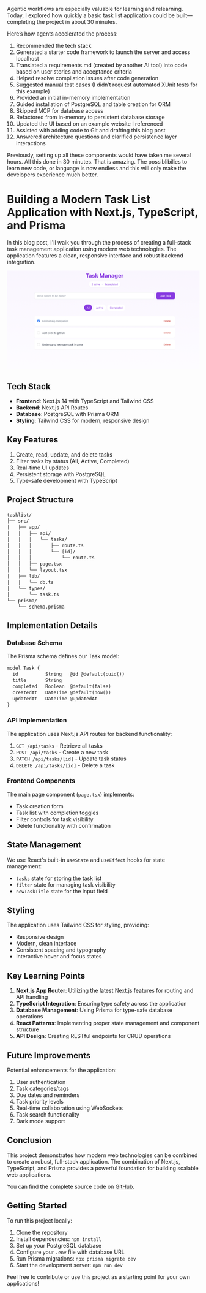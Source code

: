 Agentic workflows are especially valuable for learning and relearning. Today, I explored how quickly a basic task list application could be built—completing the project in about 30 minutes.

Here’s how agents accelerated the process:

1. Recommended the tech stack
2. Generated a starter code framework to launch the server and access localhost
3. Translated a requirements.md (created by another AI tool) into code based on user stories and acceptance criteria
4. Helped resolve compilation issues after code generation
5. Suggested manual test cases (I didn’t request automated XUnit tests for this example)
6. Provided an initial in-memory implementation
7. Guided installation of PostgreSQL and table creation for ORM
8. Skipped MCP for database access
9. Refactored from in-memory to persistent database storage
10. Updated the UI based on an example website I referenced
11. Assisted with adding code to Git and drafting this blog post
12. Answered architecture questions and clarified persistence layer interactions

Previously, setting up all these components would have taken me several hours.
All this done in 30 minutes. That is amazing. The possiblibilies to learn new code, or language is now endless and this will only make the developers experience much better. 

# Building a Modern Task List Application with Next.js, TypeScript, and Prisma

In this blog post, I'll walk you through the process of creating a full-stack task management application using modern web technologies. The application features a clean, responsive interface and robust backend integration.

![Task List Demo](public/TasklistDemo.png)

## Tech Stack

- **Frontend**: Next.js 14 with TypeScript and Tailwind CSS
- **Backend**: Next.js API Routes
- **Database**: PostgreSQL with Prisma ORM
- **Styling**: Tailwind CSS for modern, responsive design

## Key Features

1. Create, read, update, and delete tasks
2. Filter tasks by status (All, Active, Completed)
3. Real-time UI updates
4. Persistent storage with PostgreSQL
5. Type-safe development with TypeScript

## Project Structure

```
tasklist/
├── src/
│   ├── app/
│   │   ├── api/
│   │   │   └── tasks/
│   │   │       ├── route.ts
│   │   │       └── [id]/
│   │   │           └── route.ts
│   │   ├── page.tsx
│   │   └── layout.tsx
│   ├── lib/
│   │   └── db.ts
│   └── types/
│       └── task.ts
└── prisma/
    └── schema.prisma
```

## Implementation Details

### Database Schema

The Prisma schema defines our Task model:

```prisma
model Task {
  id          String   @id @default(cuid())
  title       String
  completed   Boolean  @default(false)
  createdAt   DateTime @default(now())
  updatedAt   DateTime @updatedAt
}
```

### API Implementation

The application uses Next.js API routes for backend functionality:

1. `GET /api/tasks` - Retrieve all tasks
2. `POST /api/tasks` - Create a new task
3. `PATCH /api/tasks/[id]` - Update task status
4. `DELETE /api/tasks/[id]` - Delete a task

### Frontend Components

The main page component (`page.tsx`) implements:

- Task creation form
- Task list with completion toggles
- Filter controls for task visibility
- Delete functionality with confirmation

## State Management

We use React's built-in `useState` and `useEffect` hooks for state management:

- `tasks` state for storing the task list
- `filter` state for managing task visibility
- `newTaskTitle` state for the input field

## Styling

The application uses Tailwind CSS for styling, providing:

- Responsive design
- Modern, clean interface
- Consistent spacing and typography
- Interactive hover and focus states

## Key Learning Points

1. **Next.js App Router**: Utilizing the latest Next.js features for routing and API handling
2. **TypeScript Integration**: Ensuring type safety across the application
3. **Database Management**: Using Prisma for type-safe database operations
4. **React Patterns**: Implementing proper state management and component structure
5. **API Design**: Creating RESTful endpoints for CRUD operations

## Future Improvements

Potential enhancements for the application:

1. User authentication
2. Task categories/tags
3. Due dates and reminders
4. Task priority levels
5. Real-time collaboration using WebSockets
6. Task search functionality
7. Dark mode support

## Conclusion

This project demonstrates how modern web technologies can be combined to create a robust, full-stack application. The combination of Next.js, TypeScript, and Prisma provides a powerful foundation for building scalable web applications.

You can find the complete source code on [GitHub](https://github.com/vibhusrinivasan/tasklist).

## Getting Started

To run this project locally:

1. Clone the repository
2. Install dependencies: `npm install`
3. Set up your PostgreSQL database
4. Configure your `.env` file with database URL
5. Run Prisma migrations: `npx prisma migrate dev`
6. Start the development server: `npm run dev`

Feel free to contribute or use this project as a starting point for your own applications!